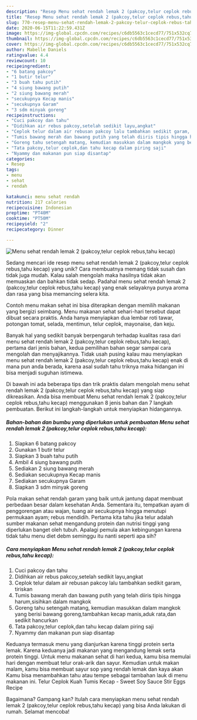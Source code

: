 ```yaml
---
description: "Resep Menu sehat rendah lemak 2 (pakcoy,telur ceplok rebus,tahu kecap), Enak Banget"
title: "Resep Menu sehat rendah lemak 2 (pakcoy,telur ceplok rebus,tahu kecap), Enak Banget"
slug: 770-resep-menu-sehat-rendah-lemak-2-pakcoy-telur-ceplok-rebus-tahu-kecap-enak-banget
date: 2020-06-15T11:22:59.431Z
image: https://img-global.cpcdn.com/recipes/c6db5563c1cecd77/751x532cq70/menu-sehat-rendah-lemak-2-pakcoytelur-ceplok-rebustahu-kecap-foto-resep-utama.jpg
thumbnail: https://img-global.cpcdn.com/recipes/c6db5563c1cecd77/751x532cq70/menu-sehat-rendah-lemak-2-pakcoytelur-ceplok-rebustahu-kecap-foto-resep-utama.jpg
cover: https://img-global.cpcdn.com/recipes/c6db5563c1cecd77/751x532cq70/menu-sehat-rendah-lemak-2-pakcoytelur-ceplok-rebustahu-kecap-foto-resep-utama.jpg
author: Mabelle Daniels
ratingvalue: 4.4
reviewcount: 10
recipeingredient:
- "6 batang pakcoy"
- "1 butir telur"
- "3 buah tahu putih"
- "4 siung bawang putih"
- "2 siung bawang merah"
- "secukupnya Kecap manis"
- "secukupnya Garam"
- "3 sdm minyak goreng"
recipeinstructions:
- "Cuci pakcoy dan tahu"
- "Didihkan air rebus pakcoy,setelah sedikit layu,angkat"
- "Ceplok telur dalam air rebusan pakcoy lalu tambahkan sedikit garam, tiriskan"
- "Tumis bawang merah dan bawang putih yang telah diiris tipis hingga harum,sisihkan dalam mangkok"
- "Goreng tahu setengah matang, kemudian masukkan dalam mangkok yang berisi bawang goreng,tambahkan kecap manis,aduk rata,dan sedikit hancurkan"
- "Tata pakcoy,telur ceplok,dan tahu kecap dalam piring saji"
- "Nyammy dan makanan pun siap disantap"
categories:
- Resep
tags:
- menu
- sehat
- rendah

katakunci: menu sehat rendah 
nutrition: 217 calories
recipecuisine: Indonesian
preptime: "PT40M"
cooktime: "PT50M"
recipeyield: "2"
recipecategory: Dinner

---
```



![Menu sehat rendah lemak 2 (pakcoy,telur ceplok rebus,tahu kecap)](https://img-global.cpcdn.com/recipes/c6db5563c1cecd77/751x532cq70/menu-sehat-rendah-lemak-2-pakcoytelur-ceplok-rebustahu-kecap-foto-resep-utama.jpg)

Sedang mencari ide resep menu sehat rendah lemak 2 (pakcoy,telur ceplok rebus,tahu kecap) yang unik? Cara membuatnya memang tidak susah dan tidak juga mudah. Kalau salah mengolah maka hasilnya tidak akan memuaskan dan bahkan tidak sedap. Padahal menu sehat rendah lemak 2 (pakcoy,telur ceplok rebus,tahu kecap) yang enak selayaknya punya aroma dan rasa yang bisa memancing selera kita.

Contoh menu makan sehat ini bisa diterapkan dengan memilih makanan yang bergizi seimbang. Menu makanan sehat sehari-hari tersebut dapat dibuat secara praktis. Anda hanya menyiapkan dua lembar roti tawar, potongan tomat, selada, mentimun, telur ceplok, mayonaise, dan keju.

Banyak hal yang sedikit banyak berpengaruh terhadap kualitas rasa dari menu sehat rendah lemak 2 (pakcoy,telur ceplok rebus,tahu kecap), pertama dari jenis bahan, kedua pemilihan bahan segar sampai cara mengolah dan menyajikannya. Tidak usah pusing kalau mau menyiapkan menu sehat rendah lemak 2 (pakcoy,telur ceplok rebus,tahu kecap) enak di mana pun anda berada, karena asal sudah tahu triknya maka hidangan ini bisa menjadi suguhan istimewa.


Di bawah ini ada beberapa tips dan trik praktis dalam mengolah menu sehat rendah lemak 2 (pakcoy,telur ceplok rebus,tahu kecap) yang siap dikreasikan. Anda bisa membuat Menu sehat rendah lemak 2 (pakcoy,telur ceplok rebus,tahu kecap) menggunakan 8 jenis bahan dan 7 langkah pembuatan. Berikut ini langkah-langkah untuk menyiapkan hidangannya.

<!--inarticleads1-->

##### Bahan-bahan dan bumbu yang diperlukan untuk pembuatan Menu sehat rendah lemak 2 (pakcoy,telur ceplok rebus,tahu kecap):

1. Siapkan 6 batang pakcoy
1. Gunakan 1 butir telur
1. Siapkan 3 buah tahu putih
1. Ambil 4 siung bawang putih
1. Sediakan 2 siung bawang merah
1. Sediakan secukupnya Kecap manis
1. Sediakan secukupnya Garam
1. Siapkan 3 sdm minyak goreng


Pola makan sehat rendah garam yang baik untuk jantung dapat membuat perbedaan besar dalam kesehatan Anda. Sementara itu, tempatkan ayam di penggorengan atau wajan, tuang air secukupnya hingga menutupi permukaan ayam; rebus mendidih. Pertama kita tahu jika telur adalah sumber makanan sehat mengandung protein dan nutrisi tinggi yang diperlukan banget oleh tubuh. Apalagi pemula akan kebingungan karena tidak tahu menu diet debm seminggu itu nanti seperti apa sih? 

<!--inarticleads2-->

##### Cara menyiapkan Menu sehat rendah lemak 2 (pakcoy,telur ceplok rebus,tahu kecap):

1. Cuci pakcoy dan tahu
1. Didihkan air rebus pakcoy,setelah sedikit layu,angkat
1. Ceplok telur dalam air rebusan pakcoy lalu tambahkan sedikit garam, tiriskan
1. Tumis bawang merah dan bawang putih yang telah diiris tipis hingga harum,sisihkan dalam mangkok
1. Goreng tahu setengah matang, kemudian masukkan dalam mangkok yang berisi bawang goreng,tambahkan kecap manis,aduk rata,dan sedikit hancurkan
1. Tata pakcoy,telur ceplok,dan tahu kecap dalam piring saji
1. Nyammy dan makanan pun siap disantap


Keduanya termasuk menu yang dianjurkan karena tinggi protein serta lemak. Karena keduanya jadi makanan yang mengandung lemak serta protein tinggi. Untuk menu makanan sehat di hari kedua, kamu bisa memulai hari dengan membuat telur orak-arik dan sayur. Kemudian untuk makan malam, kamu bisa membuat sayur sop yang rendah lemak dan kaya akan Kamu bisa menambahkan tahu atau tempe sebagai tambahan lauk di menu makanan ini. Telur Ceplok Kuah Tumis Kecap - Sweet Soy Sauce Stir Eggs Recipe 

Bagaimana? Gampang kan? Itulah cara menyiapkan menu sehat rendah lemak 2 (pakcoy,telur ceplok rebus,tahu kecap) yang bisa Anda lakukan di rumah. Selamat mencoba!
